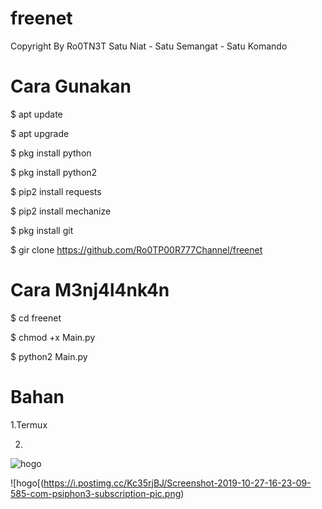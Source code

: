 # freenet
Copyright By Ro0TN3T
Satu Niat - Satu Semangat - Satu Komando

# Cara Gunakan
$ apt update

$ apt upgrade

$ pkg install python

$ pkg install python2

$ pip2 install requests

$ pip2 install mechanize

$ pkg install git

$ gir clone https://github.com/Ro0TP00R777Channel/freenet



# Cara M3nj4l4nk4n 



$ cd freenet

$ chmod +x Main.py

$ python2 Main.py

# Bahan

1.Termux

2.

![hogo](https://i.postimg.cc/VLTDPM1y/Screenshot-2019-10-27-16-23-03-196-com-psiphon3-subscription-pic.png)

![hogo[(https://i.postimg.cc/Kc35rjBJ/Screenshot-2019-10-27-16-23-09-585-com-psiphon3-subscription-pic.png)

